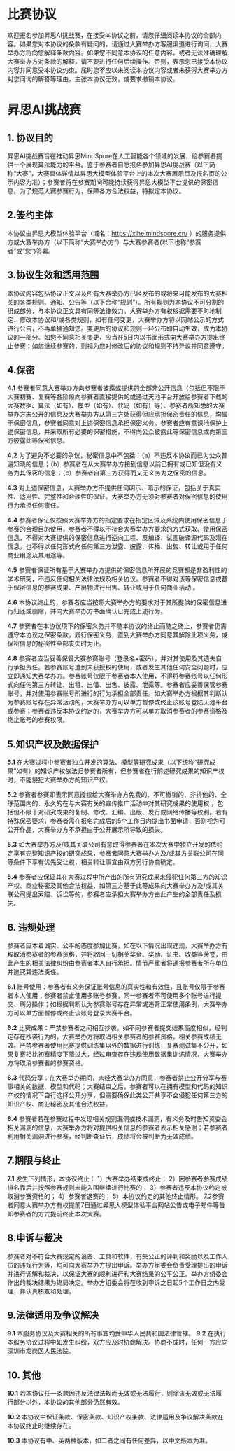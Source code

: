 # 比赛协议

欢迎报名参加昇思AI挑战赛，在接受本协议之前，请您仔细阅读本协议的全部内容。如果您对本协议的条款有疑问的，请通过大赛举办方客服渠道进行询问，大赛举办方将向您解释条款内容。如果您不同意本协议的任意内容，或者无法准确理解大赛举办方对条款的解释，请不要进行任何后续操作。否则，表示您已接受本协议内容并同意受本协议约束。届时您不应以未阅读本协议内容或者未获得大赛举办方对您问询的解答等理由，主张本协议无效，或要求撤销本协议。

# 昇思AI挑战赛
## 1. 协议目的
昇思AI挑战赛旨在推动昇思MindSpore在人工智能各个领域的发展，给参赛者提供一个展现算法能力的平台。鉴于参赛者自愿报名参加昇思AI挑战赛（以下简称“大赛”，大赛具体详情以昇思大模型体验平台上的本次大赛展示页及报名页的公示内容为准）；参赛者将在参赛期间可能持续获得昇思大模型平台提供的保密信息。为了规范大赛参赛行为，保障各方合法权益，特拟定本协议。

## 2.签约主体
本协议由昇思大模型体验平台（域名：https://xihe.mindspore.cn/ ）的服务提供方或大赛举办方（以下简称“大赛举办方”）与大赛参赛者(以下也称“参赛者”或“您”)签署。

## 3.协议生效和适用范围
本协议内容包括协议正文以及所有大赛举办方已经发布的或将来可能发布的大赛相关的各类规则、通知、公告等（以下合称“规则”）。所有规则为本协议不可分割的组成部分，与本协议正文具有同等法律效力。大赛举办方有权根据需要不时地制定、修改本协议和/或各类规则，如有任何变更，大赛举办方将以网站公示的方式进行公告，不再单独通知您。变更后的协议和规则一经公布即自动生效，成为本协议的一部分。如您不同意相关变更，应当在5日内以书面形式向大赛举办方提出终止参赛；如您继续参赛的，则视为您对修改后的协议和规则不持异议并同意遵守。

## 4.保密
**4.1** 参赛者同意大赛举办方向参赛者披露或提供的全部非公开信息（包括但不限于大赛初赛、复赛等各阶段向参赛者直接提供的或通过天池平台开放给参赛者下载的大赛数据、算法（如有）、模型（如有）、代码（如有）等）、参赛者所知悉的大赛举办方未公开的信息及大赛举办方从第三方处获得但应承担保密责任的信息，均属于保密信息，参赛者同意对上述保密信息承担保密义务。参赛者应有意识地保护上述保密信息，并采取所有必要的保密措施，不得向公众披露此等保密信息或向第三方披露此等保密信息。

**4.2** 为了避免不必要的争议，秘密信息中不包括：（a）不违反本协议而已为公众普遍知晓的信息；（b）参赛者在从大赛举办方接到信息以前已拥有或已知但没有义务为其保密的信息；（c）参赛者自第三方获得而又无义务为之保密的信息。

**4.3** 对上述保密信息，大赛举办方不提供任何明示、暗示的保证，包括关于真实性、适用性、完整性和合理性的保证。大赛举办方无须对参赛者对保密信息的使用行为承担任何责任。

**4.4** 参赛者保证仅按照大赛举办方的指定要求在指定区域及系统内使用保密信息于参赛的合理目的使用，参赛者不得以不符合大赛举办方要求的方式获取、使用保密信息，不得对大赛提供的保密信息进行逆向工程、反编译、试图破译源代码及潜在信息，也不得以任何形式向任何第三方泄露、披露、传播、出售、转让或用于任何商业用途及其用途等。

**4.5**  参赛者保证所有基于大赛举办方提供的保密信息所开展的竞赛都是非盈利性的学术研究，不违反任何相关法律法规及相关协议。参赛者不得对该等保密信息或基于保密信息的参赛成果、产出物进行出售、转让或用于任何商业活动 。

**4.6** 本协议终止的，参赛者应当按照大赛举办方的要求对于其所提供的保密信息进行归还或删除，并向大赛举办方书面确认已完成上述行为。

**4.7** 参赛者在本协议项下的保密义务并不随本协议的终止而随之终止，参赛者仍需遵守本协议之保密条款，履行保密义务，直到大赛举办方同意其解除此项义务，或保密信息的秘密性全部丧失时为止。

**4.8** 参赛者应当妥善保管大赛参赛账号（登录名+密码），并对其使用及其遗失自行承担责任。若参赛账号遭到未获授权的使用，或者发生其他任何安全问题时，应立即通知大赛举办方。参赛账号仅限于参赛者本人使用，不得将参赛账号以任何形式向任何第三方转让、出租、出借、出售、披露、泄露等。参赛者应妥善保管参赛账号，并对使用参赛账号所进行的行为承担全部责任。如大赛举办方根据其判断认为参赛账号存在异常活动的，大赛举办方可以单方暂停或终止该账号登陆天池平台或参赛；参赛者违反本协议约定的，大赛举办方可以单方取消参赛者的参赛资格及终止账号的参赛权限。

## 5.知识产权及数据保护
**5.1** 在大赛过程中参赛者独立开发的算法、模型等研究成果（以下统称“研究成果”如有）的知识产权依法归参赛者所有，但参赛者在行前述研究成果的知识产权时，不能侵犯大赛举办方的知识产权。

**5.2** 参赛者参赛即表示同意授权给大赛举办方免费的、不可撤销的、非排他的、全球范围内的、永久的在与大赛有关的宣传推广活动中对其研究成果的使用权 ，包括但不限于对研究成果的复制、修改、汇编、出版、发行或网络传播等权利。若有特殊保密要求，参赛者需在报名完成后的5个工作日内提出书面申请，否则视为可公开作品，大赛举办方不承担由于公开展示所导致的损失。

**5.3** 如大赛举办方及/或其关联公司有意取得参赛者在本次大赛中独立开发的依约定享有完整知识产权的研究成果，参赛者同意大赛举办方及/或其方关联公司在同等条件下享有优先受让权，相关转让事宜由双方另行协商确定。

**5.4** 参赛者应保证其在大赛过程中所产出的所有研究成果未侵犯任何第三方的知识产权、商业秘密及其他合法权益，如第三方基于此等成果向大赛举办方及/或其关联公司提出索赔、诉讼等的，参赛者应承担大赛举办方由此产生的全部责任及损失。

## 6. 违规处理
参赛者应本着诚实、公平的态度参加比赛，如在以下情况出现违规，大赛举办方有权取消参赛者的参赛资格，并将收回一切相关奖金、奖励、证书、收益等荣誉，由此产生的相关法律纠纷由参赛者本人自行承担。情节严重者将通报参赛者所在单位并追究其违法责任。

**6.1** 账号使用：参赛者有义务保证账号信息的真实性和有效性，且账号仅限于参赛者本人使用；参赛者禁止使用多账号参赛，同一参赛者不可使用多个账号进行提交、刷分操作；如根据判断认为参赛账号存在异常或违背正常使用条例，大赛举办方可以单方面暂停或终止该账号登录大赛平台。

**6.2** 比赛成果：严禁参赛者之间相互抄袭。如不同参赛者提交结果高度相似，经判定存在抄袭行为的，大赛举办方将取消相关参赛者的参赛资格，相关参赛成绩无效。严禁参赛者使用比赛提供训练集以外的数据进行训练，复赛测试集不公开，如果复赛相比初赛精度下降过大，经过审查存在违规使用数据集训练情况，大赛举办方将取消参赛者的参赛资格。

**6.3** 代码分享：在大赛举办期间，未经大赛举办方同意，参赛者禁止公开分享与赛事相关的数据、模型和代码；大赛结束之后，参赛者可以在拥有模型和代码的知识产权的情况下自行选择公开分享，但需要确保此类公开共享不会侵犯任何第三方的知识产权、商业秘密及其他合法权益。

**6.4** 参赛者若在参赛过程中发现相关规则漏洞或技术漏洞，有义务及时告知资委会相关漏洞的信息，大赛举办方将对提供相关信息的参赛者表示相关感谢；若参赛者利用相关漏洞进行参赛，经判断查证后，成绩将会被判断为无效成绩。

## 7.期限与终止
**7.1** 发生下列情形，本协议终止：
1）大赛举办结束或终止；
2）因参赛者参赛成绩排名靠后并按照参赛规则未能入围继续进行比赛的；
3）参赛者违反本协议约定被取消参赛资格的；
4）参赛者退赛的；
5）本协议约定的其他终止情形。
7.2参赛者同意大赛举办方有权提前7日通过昇思大模型体验平台网站公告或电子邮件等告知参赛者的方式提前终止本次大赛。

## 8.申诉与裁决
参赛者对不符合大赛规定的设备、工具和软件，有失公正的评判和奖励以及工作人员的违规行为等，均可向大赛举办方提出申诉。举办方组委会负责受理提出的申诉并进行调解和裁决，以保证大赛的顺利进行和大赛结果的公平公正。举办方组委会作出的裁决结果为终局决定。举办方组委会将在收到申诉之日起5个工作日之内受理，并认真核查和处理。

## 9.法律适用及争议解决
**9.1** 本服务协议及大赛相关的所有事宜均受中华人民共和国法律管辖。
**9.2** 在执行本服务协议过程中如发生纠纷，双方应及时协商解决。协商不成时，任何一方应向深圳市龙岗区人民法院。

## 10. 其他
**10.1** 若本协议任一条款因违反法律法规而无效或无法履行，则除该无效或无法履行部分以外，本协议的其他部分仍然有效。

**10.2** 本协议中保证条款、保密条款、知识产权条款、法律适用及争议解决条款在本协议终止时继续存在。

**10.3** 本协议有中、英两种版本，如二者之间有任何差异，以中文版本为准。